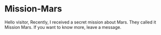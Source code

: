 # Mission-Mars
Hello visitor,
Recently, I received a secret mission about Mars.
They called it Mission Mars.
If you want to know more, leave a message.
